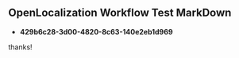 ## OpenLocalization Workflow Test MarkDown
* **429b6c28-3d00-4820-8c63-140e2eb1d969**
 
thanks!

<!--HONumber=Sep16_HO2-->


